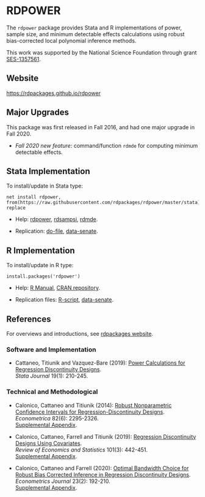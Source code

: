 # RDPOWER

The ``rdpower`` package provides Stata and R implementations of power, sample size, and minimum detectable effects calculations using robust bias-corrected local polynomial inference methods.

This work was supported by the National Science Foundation through grant [SES-1357561](https://www.nsf.gov/awardsearch/showAward?AWD_ID=1357561).

## Website

https://rdpackages.github.io/rdpower

## Major Upgrades

This package was first released in Fall 2016, and had one major upgrade in Fall 2020.

- _Fall 2020 new feature_: command/function `rdmde` for computing minimum detectable effects.

## Stata Implementation

To install/update in Stata type:
```
net install rdpower, from(https://raw.githubusercontent.com/rdpackages/rdpower/master/stata) replace
```

- Help: [rdpower](stata/rdpower.pdf), [rdsampsi](stata/rdsampsi.pdf), [rdmde](stata/rdmde.pdf).

- Replication: [do-file](stata/rdpower_illustration.do), [data-senate](stata/rdpower_senate.dta).

## R Implementation

To install/update in R type:
```
install.packages('rdpower')
```
- Help: [R Manual](https://cran.r-project.org/web/packages/rdpower/rdpower.pdf), [CRAN repository](https://cran.r-project.org/package=rdpower).

- Replication files: [R-script](R/rdpower_illustration.R), [data-senate](R/rdpower_senate.csv).

## References

For overviews and introductions, see [rdpackages website](https://rdpackages.github.io).

### Software and Implementation

- Cattaneo, Titiunik and Vazquez-Bare (2019): [Power Calculations for Regression Discontinuity Designs](https://rdpackages.github.io/references/Cattaneo-Titiunik-VazquezBare_2019_Stata.pdf).<br>
_Stata Journal_ 19(1): 210-245.

### Technical and Methodological

- Calonico, Cattaneo and Titiunik (2014): [Robust Nonparametric Confidence Intervals for Regression-Discontinuity Designs](https://rdpackages.github.io/references/Calonico-Cattaneo-Titiunik_2014_ECMA.pdf).<br>
_Econometrica_ 82(6): 2295-2326.<br>
[Supplemental Appendix](https://rdpackages.github.io/references/Calonico-Cattaneo-Titiunik_2014_ECMA--Supplemental.pdf).

- Calonico, Cattaneo, Farrell and Titiunik (2019): [Regression Discontinuity Designs Using Covariates](https://rdpackages.github.io/references/Calonico-Cattaneo-Farrell-Titiunik_2019_RESTAT.pdf).<br>
_Review of Economics and Statistics_ 101(3): 442-451.<br>
[Supplemental Appendix](https://rdpackages.github.io/references/Calonico-Cattaneo-Farrell-Titiunik_2019_RESTAT--Supplement.pdf).

- Calonico, Cattaneo and Farrell (2020): [Optimal Bandwidth Choice for Robust Bias Corrected Inference in Regression Discontinuity Designs](https://rdpackages.github.io/references/Calonico-Cattaneo-Farrell_2020_ECTJ.pdf).<br>
_Econometrics Journal_ 23(2): 192-210.<br>
[Supplemental Appendix](https://rdpackages.github.io/references/Calonico-Cattaneo-Farrell_2020_ECTJ--Supplement.pdf).

<br><br>
